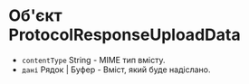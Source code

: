# Об'єкт ProtocolResponseUploadData

* `contentType` String - MIME тип вмісту.
* `дані` Рядок | Буфер - Вміст, який буде надіслано.
